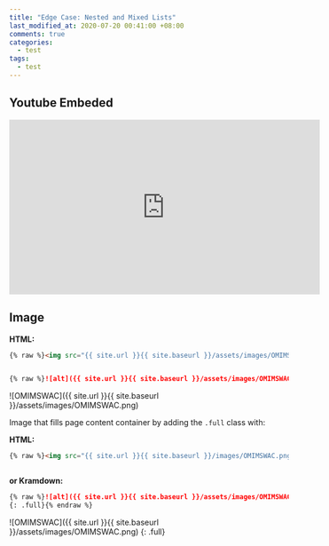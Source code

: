 ```yaml
---
title: "Edge Case: Nested and Mixed Lists"
last_modified_at: 2020-07-20 00:41:00 +08:00
comments: true
categories:
  - test
tags:
  - test
---
```


## Youtube Embeded
<iframe width="560" height="315" src="https://www.youtube.com/embed/IrlEdluxIOA" frameborder="0" allow="accelerometer; autoplay; encrypted-media; gyroscope; picture-in-picture" allowfullscreen></iframe>

## Image
**HTML:**

```html
{% raw %}<img src="{{ site.url }}{{ site.baseurl }}/assets/images/OMIMSWAC.png" alt="">{% endraw %}
```
<img sorce="{{ site.url }}{{ site.baseurl }}/assets/images/OMIMSWAC.png" alt="" class="full">
    
```markdown
{% raw %}![alt]({{ site.url }}{{ site.baseurl }}/assets/images/OMIMSWAC.png){% endraw %}
```
![OMIMSWAC]({{ site.url }}{{ site.baseurl }}/assets/images/OMIMSWAC.png)

Image that fills page content container by adding the `.full` class with:

**HTML:**

```html
{% raw %}<img src="{{ site.url }}{{ site.baseurl }}/images/OMIMSWAC.png" alt="" class="full">{% endraw %}
```
<img src="{{ site.url }}{{ site.baseurl }}/assets/images/OMIMSWAC.png" alt="" class="full">

**or Kramdown:**

```markdown
{% raw %}![alt]({{ site.url }}{{ site.baseurl }}/assets/images/OMIMSWAC.png)
{: .full}{% endraw %}
```

![OMIMSWAC]({{ site.url }}{{ site.baseurl }}/assets/images/OMIMSWAC.png)
{: .full}
